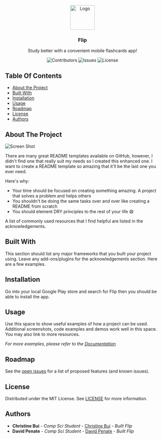 <br/>
<p align="center">
  <a href="https://github.com/Christine-Bui/Flip">
    <img src="images/logo.png" alt="Logo" width="80" height="80">
  </a>

  <h3 align="center">Flip </h3>

  <p align="center">
    Study better with a convenient mobile flashcards app!
  </p>
</p>
<div align="center">

![Contributors](https://img.shields.io/github/contributors/Christine-Bui/Flip?color=dark-green) 
![Issues](https://img.shields.io/github/issues/Christine-Bui/Flip) 
![License](https://img.shields.io/github/license/Christine-Bui/Flip) 

</div>

## Table Of Contents

* [About the Project](#about-the-project)
* [Built With](#built-with)
* [Installation](#installation)
* [Usage](#usage)
* [Roadmap](#roadmap)
* [License](#license)
* [Authors](#authors)

## About The Project

![Screen Shot](images/screenshot.png)

There are many great README templates available on GitHub, however, I didn't find one that really suit my needs so I created this enhanced one. I want to create a README template so amazing that it'll be the last one you ever need.

Here's why:

* Your time should be focused on creating something amazing. A project that solves a problem and helps others
* You shouldn't be doing the same tasks over and over like creating a README from scratch
* You should element DRY principles to the rest of your life :smile:

A list of commonly used resources that I find helpful are listed in the acknowledgements.

## Built With

This section should list any major frameworks that you built your project using. Leave any add-ons/plugins for the acknowledgements section. Here are a few examples.

## Installation

Go into your local Google Play store and search for Flip then you should be able to install the app.

## Usage

Use this space to show useful examples of how a project can be used. Additional screenshots, code examples and demos work well in this space. You may also link to more resources.

_For more examples, please refer to the [Documentation](https://example.com)_

## Roadmap

See the [open issues](https://github.com/Christine-Bui/Flip/issues) for a list of proposed features (and known issues).

## License

Distributed under the MIT License. See [LICENSE](https://github.com/Christine-Bui/Flip/blob/main/LICENSE.md) for more information.

## Authors

* **Christine Bui** - *Comp Sci Student* - [Christine Bui](https://github.com/Christine-Bui) - *Built Flip*
* **David Penate** - *Comp Sci Student* - [David Penate](https://github.com/Dpenate-AD23) - *Built Flip*


